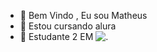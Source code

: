 - 👋 Bem Vindo , Eu sou Matheus
- 👀 Estou cursando alura  
- 🌱  Estudante 2 EM
![.](https://media.tenor.com/ll9gra6wekcaaaam/cool-fun.gif)
